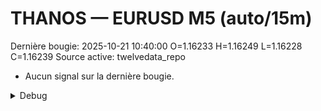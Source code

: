 # THANOS — EURUSD M5 (auto/15m)
Dernière bougie: 2025-10-21 10:40:00  O=1.16233  H=1.16249  L=1.16228  C=1.16239
Source active: twelvedata_repo

- Aucun signal sur la dernière bougie.

<details><summary>Debug</summary>

- TD_API_KEY manquant.

</details>
